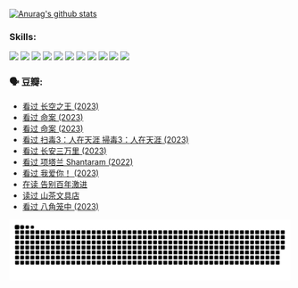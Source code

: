 
[![Anurag's github stats](https://github-readme-stats.vercel.app/api?username=w940853815)](https://github.com/anuraghazra/github-readme-stats)

### Skills:

<code><img height="32" src="https://cdn.jsdelivr.net/npm/simple-icons@v5/icons/python.svg"></code>
<code><img height="32" src="https://cdn.jsdelivr.net/npm/simple-icons@v5/icons/javascript.svg"></code>
<code><img height="32" src="https://cdn.jsdelivr.net/npm/simple-icons@v5/icons/django.svg"></code>
<code><img height="32" src="https://cdn.jsdelivr.net/npm/simple-icons@v5/icons/flask.svg"></code>
<code><img height="32" src="https://cdn.jsdelivr.net/npm/simple-icons@v5/icons/vuetify.svg"></code>
<code><img height="32" src="https://cdn.jsdelivr.net/npm/simple-icons@v5/icons/git.svg"></code>
<code><img height="32" src="https://cdn.jsdelivr.net/npm/simple-icons@v5/icons/docker.svg"></code>
<code><img height="32" src="https://cdn.jsdelivr.net/npm/simple-icons@v5/icons/postgresql.svg"></code>
<code><img height="32" src="https://cdn.jsdelivr.net/npm/simple-icons@v5/icons/elasticsearch.svg"></code>
<code><img height="32" src="https://cdn.jsdelivr.net/npm/simple-icons@v5/icons/macos.svg"></code>
<code><img height="32" src="https://cdn.jsdelivr.net/npm/simple-icons@v5/icons/linux.svg"></code>

### 🗣 豆瓣:

<!-- DOUBAN-ACTIVITIES:START -->
- [看过 长空之王‎ (2023)](https://www.douban.com/people/136069238/status/4397459053/?_i=96932828)
- [看过 命案‎ (2023)](https://www.douban.com/people/136069238/status/4395718336/?_i=96932828)
- [看过 命案‎ (2023)](https://www.douban.com/people/136069238/status/4395718257/?_i=96932828)
- [看过 扫毒3：人在天涯 掃毒3：人在天涯‎ (2023)](https://www.douban.com/people/136069238/status/4394601730/?_i=96932828)
- [看过 长安三万里‎ (2023)](https://www.douban.com/people/136069238/status/4391215935/?_i=96932828)
- [看过 项塔兰 Shantaram‎ (2022)](https://www.douban.com/people/136069238/status/4387849946/?_i=96932828)
- [看过 我爱你！‎ (2023)](https://www.douban.com/people/136069238/status/4385556252/?_i=96932828)
- [在读 告别百年激进](https://www.douban.com/people/136069238/status/4374953075/?_i=96932828)
- [读过 山茶文具店](https://www.douban.com/people/136069238/status/4374952154/?_i=96932828)
- [看过 八角笼中‎ (2023)](https://www.douban.com/people/136069238/status/4367541707/?_i=96932828)
<!-- DOUBAN-ACTIVITIES:END -->


![Snake animation](https://raw.githubusercontent.com/w940853815/w940853815/output/github-contribution-grid-snake.svg)

<!--
**w940853815/w940853815** is a ✨ _special_ ✨ repository because its `README.md` (this file) appears on your GitHub profile.

Here are some ideas to get you started:

- 🔭 I’m currently working on ...
- 🌱 I’m currently learning ...
- 👯 I’m looking to collaborate on ...
- 🤔 I’m looking for help with ...
- 💬 Ask me about ...
- 📫 How to reach me: ...
- 😄 Pronouns: ...
- ⚡ Fun fact: ...
-->
